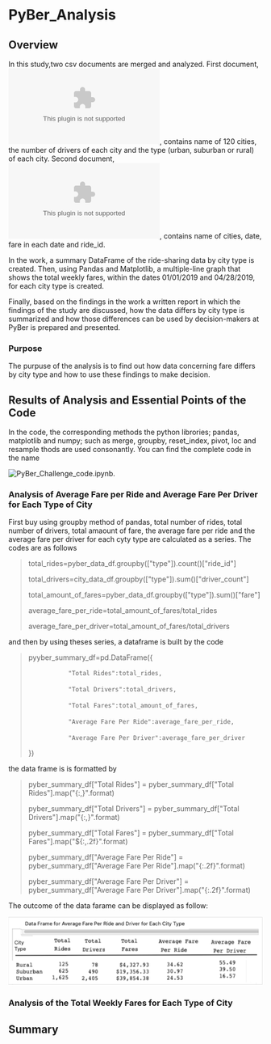 # PyBer_Analysis
## Overview
In this study,two csv documents are merged and analyzed. First document, ![city_data.csv](./Resources/city_data.csv), contains name of 120 cities, the number of drivers of each city and the type (urban, suburban or rural) of each city. Second document, ![ride_data.csv](./Resources/ride_data.csv), contains name of cities, date, fare in each date and ride_id.

In the work, a summary DataFrame of the ride-sharing data by city type is created. Then, using Pandas and Matplotlib, a multiple-line graph that shows the total weekly fares, within the dates 01/01/2019 and 04/28/2019, for each city type is created. 

Finally, based on the findings in the work a written report in which the findings of the study are discussed, how the data differs by city type is summarized and how those differences can be used by decision-makers at PyBer is prepared and presented.

### Purpose

The purpuse of the analysis is to find out how data concerning fare differs by city type and how to use these findings to make decision.

## Results of Analysis and Essential Points of the Code
In the code, the corresponding methods the python librories; pandas, matplotlib and numpy; such as merge, groupby, reset_index, pivot, loc and resample thods are used consonantly. You can find the complete code in the name

![PyBer_Challenge_code.ipynb](./PyBer_Challenge_code.ipynb).


### Analysis of Average Fare per Ride and Average Fare Per Driver for Each Type of City

First buy using groupby method of pandas, total number of rides, total number of drivers, total amaount of fare, the average fare per ride and the average fare per driver for each cyty type are calculated as a series. The codes are as follows
> total_rides=pyber_data_df.groupby(["type"]).count()["ride_id"]
> 
> total_drivers=city_data_df.groupby(["type"]).sum()["driver_count"]
> 
> total_amount_of_fares=pyber_data_df.groupby(["type"]).sum()["fare"]
> 
> average_fare_per_ride=total_amount_of_fares/total_rides
> 
> average_fare_per_driver=total_amount_of_fares/total_drivers

and then by using theses series, a dataframe is built by the code

> pyyber_summary_df=pd.DataFrame({
> 
>                "Total Rides":total_rides,
>                
>                "Total Drivers":total_drivers,
>                
>                "Total Fares":total_amount_of_fares,
>                
>                "Average Fare Per Ride":average_fare_per_ride,
>                
>                "Average Fare Per Driver":average_fare_per_driver
>                  
> })

the data frame is is formatted by 

> pyber_summary_df["Total Rides"] = pyber_summary_df["Total Rides"].map("{:,}".format)
> 
> pyber_summary_df["Total Drivers"] = pyber_summary_df["Total Drivers"].map("{:,}".format)
> 
> pyber_summary_df["Total Fares"] = pyber_summary_df["Total Fares"].map("${:,.2f}".format)
> 
> pyber_summary_df["Average Fare Per Ride"] = pyber_summary_df["Average Fare Per Ride"].map("{:.2f}".format)
> 
> pyber_summary_df["Average Fare Per Driver"] = pyber_summary_df["Average Fare Per Driver"].map("{:.2f}".format)

The outcome of the data farame can be displayed as follow:

![](./Resources/Average_Fare_Per_Ride_Driver.png)

### Analysis of the Total Weekly Fares for Each Type of City




## Summary

